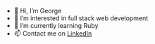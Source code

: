 - 👋 Hi, I’m George
- 👀 I’m interested in full stack web development
- 🌱 I’m currently learning Ruby
- 📫 Contact me on [LinkedIn](https://www.linkedin.com/in/gloyens/)

<!---
gloyens/gloyens is a ✨ special ✨ repository because its `README.md` (this file) appears on your GitHub profile.
You can click the Preview link to take a look at your changes.
--->
